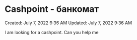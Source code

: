 # Cashpoint - банкомат

Created: July 7, 2022 9:36 AM
Updated: July 7, 2022 9:36 AM

I am looking for a cashpoint. Can you help me